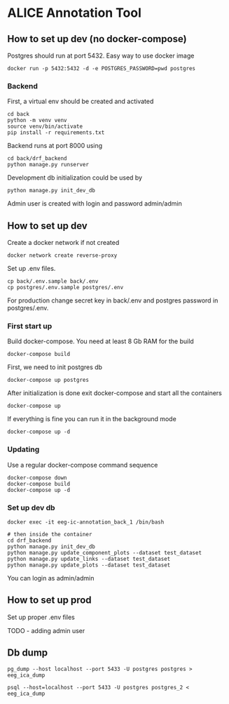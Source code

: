 # ALICE Annotation Tool

## How to set up dev (no docker-compose)

Postgres should run at port 5432. Easy way to use docker image

```
docker run -p 5432:5432 -d -e POSTGRES_PASSWORD=pwd postgres
```

### Backend

First, a virtual env should be created and activated

```
cd back
python -m venv venv
source venv/bin/activate
pip install -r requirements.txt
```

Backend runs at port 8000 using

```
cd back/drf_backend
python manage.py runserver
```

Development db initialization could be used by

```
python manage.py init_dev_db
```

Admin user is created with login and password admin/admin


## How to set up dev

Create a docker network if not created

```
docker network create reverse-proxy
```

Set up .env files.

```
cp back/.env.sample back/.env
cp postgres/.env.sample postgres/.env
```

For production change secret key in back/.env and postgres password in postgres/.env.

### First start up

Build docker-compose. You need at least 8 Gb RAM for the build

```
docker-compose build
```

First, we need to init postgres db

```
docker-compose up postgres
```

After initialization is done exit docker-compose and start all the containers

```
docker-compose up
```

If everything is fine you can run it in the background mode

```
docker-compose up -d
```

### Updating

Use a regular docker-compose command sequence

```
docker-compose down
docker-compose build
docker-compose up -d
```


### Set up dev db

```
docker exec -it eeg-ic-annotation_back_1 /bin/bash

# then inside the container
cd drf_backend
python manage.py init_dev_db
python manage.py update_component_plots --dataset test_dataset
python manage.py update_links --dataset test_dataset
python manage.py update_plots --dataset test_dataset
```

You can login as admin/admin

## How to set up prod

Set up proper .env files

TODO - adding admin user

## Db dump

```
pg_dump --host localhost --port 5433 -U postgres postgres > eeg_ica_dump
```

```
psql --host=localhost --port 5433 -U postgres postgres_2 < eeg_ica_dump
```